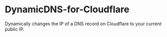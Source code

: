 # DynamicDNS-for-Cloudflare
Dynamically changes the IP of a DNS record on Cloudflare to your current public IP.
